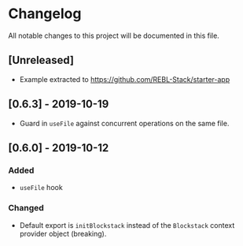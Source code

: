 # Changelog

All notable changes to this project will be documented in this file.

## [Unreleased]

- Example extracted to https://github.com/REBL-Stack/starter-app

## [0.6.3] - 2019-10-19

- Guard in `useFile` against concurrent operations on the same file.

## [0.6.0] - 2019-10-12

### Added

- `useFile` hook

### Changed

- Default export is `initBlockstack` instead of the `Blockstack` context provider object (breaking).
